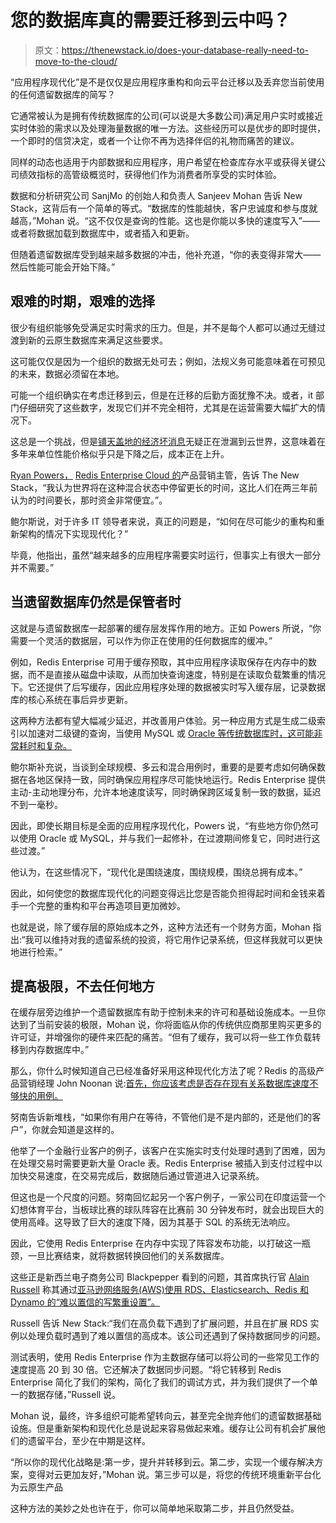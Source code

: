 # 您的数据库真的需要迁移到云中吗？

> 原文：<https://thenewstack.io/does-your-database-really-need-to-move-to-the-cloud/>

“应用程序现代化”是不是仅仅是应用程序重构和向云平台迁移以及丢弃您当前使用的任何遗留数据库的简写？

它通常被认为是拥有传统数据库的公司(可以说是大多数公司)满足用户实时或接近实时体验的需求以及处理海量数据的唯一方法。这些经历可以是优步的即时提供，一个即时的信贷决定，或者一个让你不再为选择伴侣的礼物而痛苦的建议。

同样的动态也适用于内部数据和应用程序，用户希望在检查库存水平或获得关键公司绩效指标的高管级概览时，获得他们作为消费者所享受的实时体验。

数据和分析研究公司 SanjMo 的创始人和负责人 Sanjeev Mohan 告诉 New Stack，这背后有一个简单的等式。“数据库的性能越快，客户忠诚度和参与度就越高，”Mohan 说。“这不仅仅是查询的性能。这也是你能以多快的速度写入”——或者将数据加载到数据库中，或者插入和更新。

但随着遗留数据库受到越来越多数据的冲击，他补充道，“你的表变得非常大——然后性能可能会开始下降。”

## 艰难的时期，艰难的选择

很少有组织能够免受满足实时需求的压力。但是，并不是每个人都可以通过无缝过渡到新的云原生数据库来满足这些要求。

这可能仅仅是因为一个组织的数据无处可去；例如，法规义务可能意味着在可预见的未来，数据必须留在本地。

可能一个组织确实在考虑迁移到云，但是在迁移的后勤方面犹豫不决。或者，it 部门仔细研究了这些数字，发现它们并不完全相符，尤其是在运营需要大幅扩大的情况下。

这总是一个挑战，但是[铺天盖地的经济坏消息](https://thenewstack.io/is-a-recession-coming-heres-how-to-cut-it-costs-wisely/)无疑正在泄漏到云世界，这意味着在多年来单位性能价格似乎只是下降之后，成本正在上升。

[Ryan Powers，](https://www.linkedin.com/in/ryanpowers11/) [Redis Enterprise Cloud 的](https://redis.com/?utm_content=inline-mention)产品营销主管，告诉 The New Stack，“我认为世界将在这种混合状态中停留更长的时间，这比人们在两三年前认为的时间要长，那时资金非常便宜。”。

鲍尔斯说，对于许多 IT 领导者来说，真正的问题是，“如何在尽可能少的重构和重新架构的情况下实现现代化？”

毕竟，他指出，虽然“越来越多的应用程序需要实时运行，但事实上有很大一部分并不需要。”

## 当遗留数据库仍然是保管者时

这就是与遗留数据库一起部署的缓存层发挥作用的地方。正如 Powers 所说，“你需要一个灵活的数据层，可以作为你正在使用的任何数据库的缓冲。”

例如，Redis Enterprise 可用于缓存预取，其中应用程序读取保存在内存中的数据，而不是直接从磁盘中读取，从而加快查询速度，特别是在读取负载繁重的情况下。它还提供了后写缓存，因此应用程序处理的数据被实时写入缓存层，记录数据库的核心系统在事后异步更新。

这两种方法都有望大幅减少延迟，并改善用户体验。另一种应用方式是生成二级索引以加速对二级键的查询，当使用 MySQL 或 [Oracle 等传统数据库时，这可能非常耗时和复杂。](https://developer.oracle.com/?utm_content=inline-mention)

鲍尔斯补充说，当谈到全球规模、多云和混合用例时，重要的是要考虑如何确保数据在各地区保持一致，同时确保应用程序尽可能快地运行。Redis Enterprise 提供主动-主动地理分布，允许本地速度读写，同时确保跨区域复制一致的数据，延迟不到一毫秒。

因此，即使长期目标是全面的应用程序现代化，Powers 说，“有些地方你仍然可以使用 Oracle 或 MySQL，并与我们一起修补，在过渡期间修复它，同时进行这些过渡。”

他认为，在这些情况下，“现代化是围绕速度，围绕规模，围绕总拥有成本。”

因此，如何使您的数据库现代化的问题变得远比您是否能负担得起时间和金钱来着手一个完整的重构和平台再造项目更加微妙。

也就是说，除了缓存层的原始成本之外，这种方法还有一个财务方面，Mohan 指出:“我可以维持对我的遗留系统的投资，将它用作记录系统，但这样我就可以更快地进行检索。”

## 提高极限，不去任何地方

在缓存层旁边维护一个遗留数据库有助于控制未来的许可和基础设施成本。一旦你达到了当前安装的极限，Mohan 说，你将面临从你的传统供应商那里购买更多的许可证，并增强你的硬件来匹配的痛苦。“但有了缓存，我可以将一些工作负载转移到内存数据库中。”

那么，你什么时候知道自己已经准备好采用这种现代化方法了呢？Redis 的高级产品营销经理 John Noonan 说:[首先，你应该考虑是否存在现有关系数据库速度不够快的用例。](https://www.linkedin.com/in/j-noonan/)

努南告诉新堆栈，“如果你有用户在等待，不管他们是不是内部的，还是他们的客户”，你就会知道是这样的。

他举了一个金融行业客户的例子，该客户在实施实时支付处理时遇到了困难，因为在处理交易时需要更新大量 Oracle 表。Redis Enterprise 被插入到支付过程中以加快交易速度，在交易完成后，数据随后通过管道进入记录系统。

但这也是一个尺度的问题。努南回忆起另一个客户例子，一家公司在印度运营一个幻想体育平台，当板球比赛的球队阵容在比赛前 30 分钟发布时，就会出现巨大的使用高峰。这导致了巨大的速度下降，因为其基于 SQL 的系统无法响应。

因此，它使用 Redis Enterprise 在内存中实现了阵容发布功能，以打破这一瓶颈，一旦比赛结束，就将数据转换回他们的关系数据库。

这些正是新西兰电子商务公司 Blackpepper 看到的问题，其首席执行官 [Alain Russell](https://www.linkedin.com/in/alainrussell) 称其通过[亚马逊网络服务(AWS)使用 RDS、Elasticsearch、Redis 和 Dynamo 的“难以置信的写繁重设置”。](https://aws.amazon.com/?utm_content=inline-mention)

Russell 告诉 New Stack:“我们在高负载下遇到了扩展问题，并且在扩展 RDS 实例以处理负载时遇到了难以置信的高成本。该公司还遇到了保持数据同步的问题。

测试表明，使用 Redis Enterprise 作为主数据存储可以将公司的一些常见工作的速度提高 20 到 30 倍。它还解决了数据同步问题。“将它转移到 Redis Enterprise 简化了我们的架构，简化了我们的调试方式，并为我们提供了一个单一的数据存储，”Russell 说。

Mohan 说，最终，许多组织可能希望转向云，甚至完全抛弃他们的遗留数据基础设施。但是重新架构和现代化总是说起来容易做起来难。缓存让公司有机会扩展他们的遗留平台，至少在中期是这样。

“所以你的现代化战略是:第一步，提升并转移到云。第二步，实现一个缓存解决方案，变得对云更加友好，”Mohan 说。第三步可以是，将您的传统环境重新平台化为云原生产品

这种方法的美妙之处也许在于，你可以简单地采取第二步，并且仍然受益。

<svg xmlns:xlink="http://www.w3.org/1999/xlink" viewBox="0 0 68 31" version="1.1"><title>Group</title> <desc>Created with Sketch.</desc></svg>